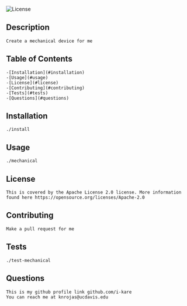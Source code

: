 
  ![License](https://img.shields.io/badge/License-Apache_2.0-blue.svg)
  ## Description
    Create a mechanical device for me

  ## Table of Contents 
    -[Installation](#installation)
    -[Usage](#usage)
    -[License](#license)
    -[Contributing](#contributing)
    -[Tests](#tests)
    -[Questions](#questions)

  ## Installation
    ./install

  ## Usage
    ./mechanical

  ## License
    This is covered by the Apache License 2.0 license. More information found here https://opensource.org/licenses/Apache-2.0

  ## Contributing
    Make a pull request for me

  ## Tests
    ./test-mechanical

  ## Questions
    This is my github profile link github.com/i-kare
    You can reach me at knrojas@ucdavis.edu